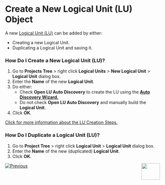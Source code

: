<web>
   
# Create a New Logical Unit (LU) Object

A new [Logical Unit (LU)](/articles/03_logical_units/01_LU_overview.md) can be added by either:
* Creating a new Logical Unit.
* Duplicating a Logical Unit and saving it. 

### How Do I Create a New Logical Unit (LU)?
1. Go to **Projects Tree** > right click **Logical Units** > **New Logical Unit** > **Logical Unit** dialog box. 
2. Enter the **Name** of the new **Logical Unit**. 
3. Do either: 
    * Check **Open LU Auto Discovery** to create the LU using the [**Auto Discovery Wizard.**](/articles/03_logical_units/06_auto_discovery_wizard.md) 
    * Do not check **Open LU Auto Discovery** and manually build the **Logical Unit**. 
4. Click **OK**.

[Click for more information about the LU Creation Steps.](/articles/03_logical_units/02_create_a_logical_unit_flow.md)


### How Do I Duplicate a Logical Unit (LU)?
1. Go to **Project Tree** > right click **Logical Unit** > **Logical Unit** dialog box. 
2. Enter the **Name** of the new (duplicated) **Logical Unit**. 
3. Click **OK**.  


[![Previous](/articles/images/Previous.png)](/articles/03_logical_units/04_LU_properties.md)[<img align="right" width="60" height="54" src="/articles/images/Next.png">](/articles/03_logical_units/06_auto_discovery_wizard.md)

   </web>
